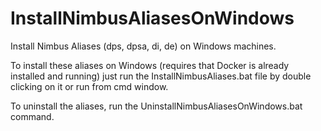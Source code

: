 # InstallNimbusAliasesOnWindows
Install Nimbus Aliases (dps, dpsa, di, de) on Windows machines.

To install these aliases on Windows (requires that Docker is already installed and running)
just run the InstallNimbusAliases.bat file by double clicking on it or run from cmd window.

To uninstall the aliases, run the UninstallNimbusAliasesOnWindows.bat command.
